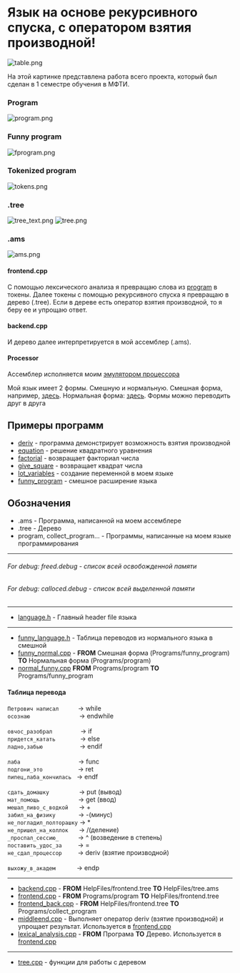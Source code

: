 # Язык на основе рекурсивного спуска, с оператором взятия производной!

![table.png](HelpFiles/readme.png)

На этой картинке представлена работа всего проекта, который был сделан в 1 семестре обучения в МФТИ. 

### Program
![program.png](HelpFiles/program.png)
### Funny program
![fprogram.png](HelpFiles/fprogram.png)
### Tokenized program
![tokens.png](HelpFiles/tokens.png)
### .tree
![tree_text.png](HelpFiles/tree_text.png)
![tree.png](HelpFiles/tree.png)
### .ams
![ams.png](HelpFiles/ams.png)


#### frontend.cpp
С помощью лексического анализа я превращаю слова из [program](../Recursive/Programs/program) в токены. Далее токены с помощью рекурсивного спуcка я превращаю в дерево (.tree). Если в дереве есть оператор взятия производной, то я беру ее и упрощаю ответ. 
#### backend.cpp
И дерево далее интерпретируется в мой ассемблер (.ams).
#### Processor
Ассемблер исполняется моим [эмулятором процессора](../Processor)

Мой язык имеет 2 формы. Смешную и нормальную. Смешная форма, например, [здесь](../Recursive/Programs/funny_program). Нормальная форма: [здесь](../Recursive/Programs/equation). Формы можно переводить друг в друга

## Примеры программ

* [deriv](../Recursive/Programs/deriv) - программа демонстрирует возможность взятия производной
* [equation](../Recursive/Programs/equation) - решение квадратного уравнения
* [factorial](../Recursive/Programs/factorial) - возвращает факториал числа
* [give_square](../Recursive/Programs/give_square) - возвращает квадрат числа
* [lot_variables](../Recursive/Programs/lot_variables) - создание переменной в моем языке
* [funny_program](../Recursive/Programs/funny_program) - смешное расширение языка

## Обозначения
* .ams - Программа, написанной на моем ассемблере
* .tree - Дерево
* program, collect_program... - Программы, написанные на моем языке программирования
---
###### For debug: freed.debug - список всей освобожденной памяти
###### For debug: calloced.debug - список всей выделенной памяти
---
* [language.h](../Recursive/language.h) - Главный header file языка
---
* [funny_language.h](../Recursive/funny_language.h) - Таблица переводов из нормального языка в смешной
* [funny_normal.cpp](../Recursive/funny_normal.cpp) - **FROM** Смешная форма (Programs/funny_program) **TO** Нормальная форма (Programs/program)
* [normal_funny.cpp](../Recursive/normal_funny.cpp) **FROM** Programs/program **TO** Programs/funny_program

#### Таблица перевода

`Петрович написал`&nbsp;&nbsp;&nbsp;&nbsp;&nbsp;&nbsp;&nbsp;&nbsp;&nbsp;&nbsp;&nbsp;-> while \
`осознаю`&nbsp;&nbsp;&nbsp;&nbsp;&nbsp;&nbsp;&nbsp;&nbsp;&nbsp;&nbsp;&nbsp;&nbsp;&nbsp;&nbsp;&nbsp;&nbsp;&nbsp;&nbsp;&nbsp;&nbsp;&nbsp;&nbsp;&nbsp;&nbsp;&nbsp;&nbsp;&nbsp;&nbsp;-> endwhile \
 \
`овчос_разобрал`&nbsp;&nbsp;&nbsp;&nbsp;&nbsp;&nbsp;&nbsp;&nbsp;&nbsp;&nbsp;&nbsp;&nbsp;&nbsp;&nbsp;&nbsp;&nbsp;-> if \
`придется_катать`&nbsp;&nbsp;&nbsp;&nbsp;&nbsp;&nbsp;&nbsp;&nbsp;&nbsp;&nbsp;&nbsp;&nbsp;&nbsp;&nbsp;-> else \
`ладно,забью`&nbsp;&nbsp;&nbsp;&nbsp;&nbsp;&nbsp;&nbsp;&nbsp;&nbsp;&nbsp;&nbsp;&nbsp;&nbsp;&nbsp;&nbsp;&nbsp;&nbsp;&nbsp;&nbsp;&nbsp;&nbsp;-> endif \
 \
`лаба`&nbsp;&nbsp;&nbsp;&nbsp;&nbsp;&nbsp;&nbsp;&nbsp;&nbsp;&nbsp;&nbsp;&nbsp;&nbsp;&nbsp;&nbsp;&nbsp;&nbsp;&nbsp;&nbsp;&nbsp;&nbsp;&nbsp;&nbsp;&nbsp;&nbsp;&nbsp;&nbsp;&nbsp;&nbsp;&nbsp;&nbsp;&nbsp;&nbsp;-> func \
`подгони_это`&nbsp;&nbsp;&nbsp;&nbsp;&nbsp;&nbsp;&nbsp;&nbsp;&nbsp;&nbsp;&nbsp;&nbsp;&nbsp;&nbsp;&nbsp;&nbsp;&nbsp;&nbsp;&nbsp;&nbsp;-> ret \
`пипец,лаба_кончилась`&nbsp;&nbsp;&nbsp;-> endf \
\
`сдать_домашку`&nbsp;&nbsp;&nbsp;&nbsp;&nbsp;&nbsp;&nbsp;&nbsp;&nbsp;&nbsp;&nbsp;&nbsp;&nbsp;&nbsp;&nbsp;&nbsp;&nbsp;-> put (вывод) \
`мат_помощь`&nbsp;&nbsp;&nbsp;&nbsp;&nbsp;&nbsp;&nbsp;&nbsp;&nbsp;&nbsp;&nbsp;&nbsp;&nbsp;&nbsp;&nbsp;&nbsp;&nbsp;&nbsp;&nbsp;&nbsp;&nbsp;&nbsp;-> get (ввод) \
`мешал_пиво_с_водкой`&nbsp;&nbsp;&nbsp;&nbsp;&nbsp;&nbsp;-> + \
`забил_на_физику`&nbsp;&nbsp;&nbsp;&nbsp;&nbsp;&nbsp;&nbsp;&nbsp;&nbsp;&nbsp;&nbsp;&nbsp;&nbsp;-> -(минус) \
`не_погладил_полторашку`&nbsp;-> * \
`не_пришел_на_коллок`&nbsp;&nbsp;&nbsp;&nbsp;&nbsp;&nbsp;-> /(деление) \
`_проспал_сессию_`&nbsp;&nbsp;&nbsp;&nbsp;&nbsp;&nbsp;&nbsp;&nbsp;&nbsp;&nbsp;&nbsp;-> ^ (возведение в степень) \
`поставить_удос_за`&nbsp;&nbsp;&nbsp;&nbsp;&nbsp;&nbsp;&nbsp;&nbsp;&nbsp;-> = \
`не_сдал_процессор`&nbsp;&nbsp;&nbsp;&nbsp;&nbsp;&nbsp;&nbsp;&nbsp;&nbsp;-> deriv (взятие производной) \
\
`выхожу_в_академ`&nbsp;&nbsp;&nbsp;&nbsp;&nbsp;&nbsp;&nbsp;&nbsp;&nbsp;&nbsp;&nbsp;&nbsp;-> endp

---
* [backend.cpp](../Recursive/backend.cpp) - **FROM** HelpFiles/frontend.tree **TO** HelpFiles/tree.ams
* [frontend.cpp](../Recursive/frontend.cpp) - **FROM** Programs/program **TO** HelpFiles/frontend.tree
* [frontend_back.cpp](../Recursive/frontend_back.cpp) - **FROM** HelpFiles/frontend.tree **TO** Programs/collect_program
* [middleend.cpp](../Recursive/middleend.cpp) - Выполняет оператор deriv (взятие производной) и упрощает результат. Используется в [frontend.cpp](../Recursive/frontend.cpp)
* [lexical_analysis.cpp](../Recursive/lexical_analysis.cpp) - **FROM** Програма **TO** Дерево. Используется в [frontend.cpp](../Recursive/frontend.cpp)
---
* [tree.cpp](../Recursive/tree.cpp) - функции для работы с деревом

